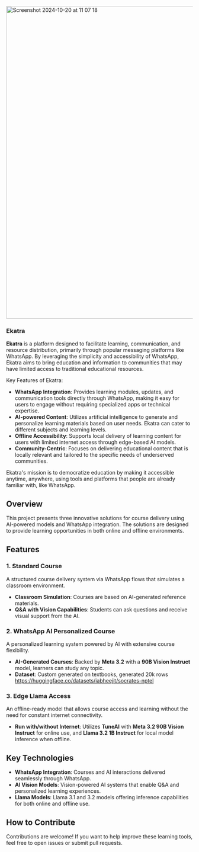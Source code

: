 <img width="844" alt="Screenshot 2024-10-20 at 11 07 18" src="https://github.com/user-attachments/assets/fa73f3c9-1b3b-4cf3-801a-ed3b91c3d48d">

### Ekatra

**Ekatra** is a platform designed to facilitate learning, communication, and resource distribution, primarily through popular messaging platforms like WhatsApp. By leveraging the simplicity and accessibility of WhatsApp, Ekatra aims to bring education and information to communities that may have limited access to traditional educational resources.

Key Features of Ekatra:
- **WhatsApp Integration**: Provides learning modules, updates, and communication tools directly through WhatsApp, making it easy for users to engage without requiring specialized apps or technical expertise.
- **AI-powered Content**: Utilizes artificial intelligence to generate and personalize learning materials based on user needs. Ekatra can cater to different subjects and learning levels.
- **Offline Accessibility**: Supports local delivery of learning content for users with limited internet access through edge-based AI models.
- **Community-Centric**: Focuses on delivering educational content that is locally relevant and tailored to the specific needs of underserved communities.

Ekatra's mission is to democratize education by making it accessible anytime, anywhere, using tools and platforms that people are already familiar with, like WhatsApp.

## Overview
This project presents three innovative solutions for course delivery using AI-powered models and WhatsApp integration. The solutions are designed to provide learning opportunities in both online and offline environments. 

## Features

### 1. Standard Course
A structured course delivery system via WhatsApp flows that simulates a classroom environment.

- **Classroom Simulation**: Courses are based on AI-generated reference materials.
- **Q&A with Vision Capabilities**: Students can ask questions and receive visual support from the AI.

### 2. WhatsApp AI Personalized Course
A personalized learning system powered by AI with extensive course flexibility.

- **AI-Generated Courses**: Backed by **Meta 3.2** with a **90B Vision Instruct** model, learners can study any topic.
- **Dataset**: Custom generated on textbooks, generated 20k rows https://huggingface.co/datasets/iabheejit/socrates-nptel

### 3. Edge Llama Access
An offline-ready model that allows course access and learning without the need for constant internet connectivity.

- **Run with/without Internet**: Utilizes **TuneAI** with **Meta 3.2 90B Vision Instruct** for online use, and **Llama 3.2 1B Instruct** for local model inference when offline.

## Key Technologies

- **WhatsApp Integration**: Courses and AI interactions delivered seamlessly through WhatsApp.
- **AI Vision Models**: Vision-powered AI systems that enable Q&A and personalized learning experiences.
- **Llama Models**: Llama 3.1 and 3.2 models offering inference capabilities for both online and offline use.

## How to Contribute
Contributions are welcome! If you want to help improve these learning tools, feel free to open issues or submit pull requests.
